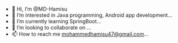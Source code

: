 - 👋 Hi, I’m @MD-Hamisu
- 👀 I’m interested in Java programming, Android app development...
- 🌱 I’m currently learning SpringBoot...
- 💞️ I’m looking to collaborate on ...
- 📫 How to reach me mohammedhamisu47@gmail.com...

<!---
MD-Hamisu/MD-Hamisu is a ✨ special ✨ repository because its `README.md` (this file) appears on your GitHub profile.
You can click the Preview link to take a look at your changes.
--->
